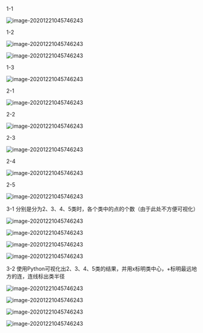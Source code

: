 1-1

![image-20201221045746243](img/1-1.png)

1-2

![image-20201221045746243](img/1-2.png)

![image-20201221045746243](img/1-3.png)

1-3

![image-20201221045746243](img/1-4.png)

2-1

![image-20201221045746243](img/2-1.png)

2-2

![image-20201221045746243](img/2-2.png)

2-3

![image-20201221045746243](img/2-3.png)

2-4

![image-20201221045746243](img/2-4.png)

2-5

![image-20201221045746243](img/2-5.png)

3-1 分别是分为2、3、4、5类时，各个类中的点的个数（由于此处不方便可视化）

![image-20201221045746243](img/3-1-2.png)

![image-20201221045746243](img/3-1-3.png)

![image-20201221045746243](img/3-1-4.png)

![image-20201221045746243](img/3-1-5.png)

3-2 使用Python可视化出2、3、4、5类的结果，并用x标明类中心，+标明最远地方的连，连线标出类半径

![image-20201221045746243](img/3-2-2.png)

![image-20201221045746243](img/3-2-3.png)

![image-20201221045746243](img/3-2-4.png)

![image-20201221045746243](img/3-2-5.png)

